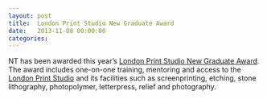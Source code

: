 ```yaml
---
layout: post
title:  London Print Studio New Graduate Award
date:   2013-11-08 00:00:00
categories: 
---
```


NT has been awarded this year’s <a href="http://www.londonprintstudio.org.uk/uncategorized/new-graduate-award-2013" target="_blank">London Print Studio New Graduate Award</a>. The award includes one-on-one training, mentoring and access to the <a href="http://www.londonprintstudio.org.uk" target="_blank">London Print Studio</a> and its facilities such as screenprinting, etching, stone lithography, photopolymer, letterpress, relief and photography. 

<!-- <a href="http://www.londonprintstudio.org.uk/uncategorized/new-graduate-award-2013" target="_blank">London Print Studio New Graduate Award</a>   -->
<!-- <a href="http://www.londonprintstudio.org.uk" target="_blank">London Print Studio</a> -->